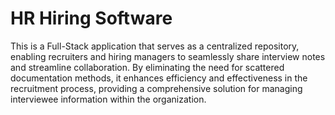 # HR Hiring Software

This is a Full-Stack application that serves as a centralized repository, enabling recruiters and hiring managers to seamlessly share interview notes and streamline collaboration. By eliminating the need for scattered documentation methods, it enhances efficiency and effectiveness in the recruitment process, providing a comprehensive solution for managing interviewee information within the organization.
